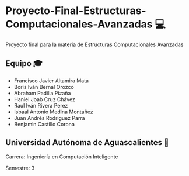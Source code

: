 # Proyecto-Final-Estructuras-Computacionales-Avanzadas 💻
Proyecto final para la materia de Estructuras Computacionales Avanzadas

## Equipo 🎓
- Francisco Javier Altamira Mata
- Boris Iván Bernal Orozco
- Abraham Padilla Pizaña
- Haniel Joab Cruz Chávez 
- Raul Iván Rivera Perez
- Isbaal Antonio Medina Montañez
- Juan Andrés Rodriguez Parra
- Benjamin Castillo Corona

## Universidad Autónoma de Aguascalientes 🏫
  Carrera: Ingeniería en Computación Inteligente

  Semestre: 3
